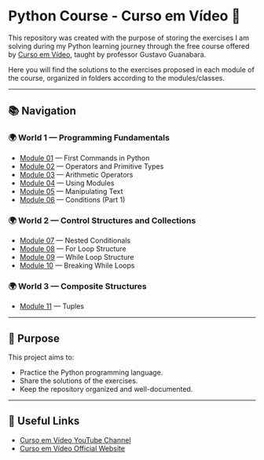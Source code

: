 # Python Course - Curso em Vídeo 🐍

This repository was created with the purpose of storing the exercises I am solving during my Python learning journey through the free course offered by [Curso em Vídeo](https://www.youtube.com/c/CursoemVídeo), taught by professor Gustavo Guanabara.

Here you will find the solutions to the exercises proposed in each module of the course, organized in folders according to the modules/classes.


---

## 📚 Navigation

### 🌍 World 1 — Programming Fundamentals

- [Module 01](./m01_First_Commands) — First Commands in Python
- [Module 02](./m02_Operators_and_Primitive_Types) — Operators and Primitive Types
- [Module 03](./m03_Arithmetic_Operators) — Arithmetic Operators
- [Module 04](./m04_Using_Modules) — Using Modules
- [Module 05](./m05_Manipulating_Text) — Manipulating Text
- [Module 06](./m06_Conditions_Part1) — Conditions (Part 1)

### 🌍 World 2 — Control Structures and Collections

- [Module 07](./m07_Nested_Conditionals) — Nested Conditionals
- [Module 08](./m08_For_Loop_Structure) — For Loop Structure
- [Module 09](./m09_While_Loop_Sructure) — While Loop Structure
- [Module 10](./m10_Breaking_While_Loops) — Breaking While Loops

### 🌍 World 3 — Composite Structures

- [Module 11](./m11_Tuples) — Tuples 

---

## 🚀 Purpose

This project aims to:

- Practice the Python programming language.
- Share the solutions of the exercises.
- Keep the repository organized and well-documented.


---

## 🔗 Useful Links

- [Curso em Vídeo YouTube Channel](https://www.youtube.com/c/CursoemVídeo)
- [Curso em Vídeo Official Website](https://www.cursoemvideo.com/)
